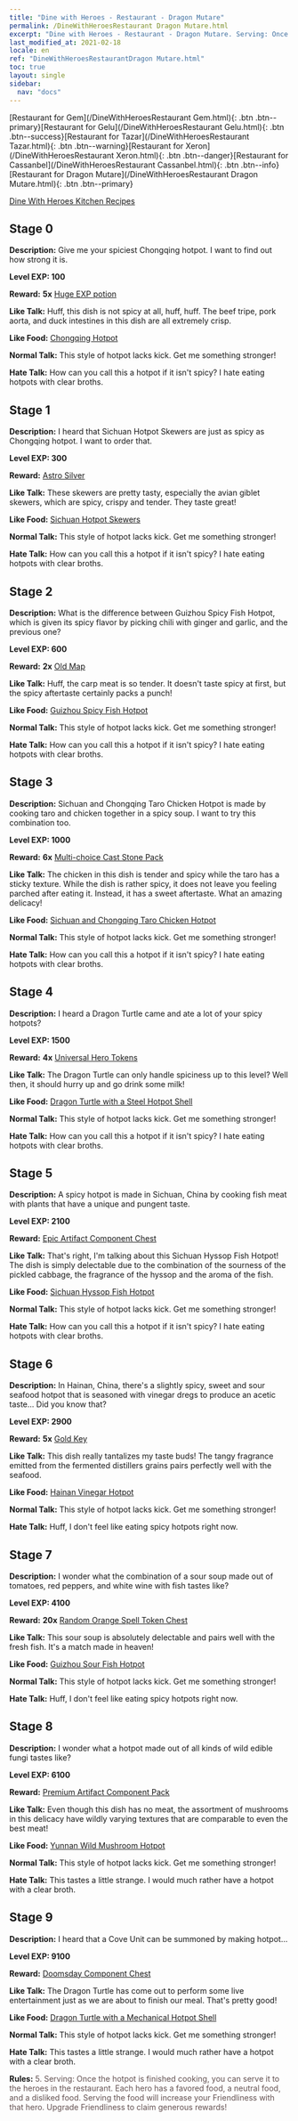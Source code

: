 ```yaml
---
title: "Dine with Heroes - Restaurant - Dragon Mutare"
permalink: /DineWithHeroesRestaurant Dragon Mutare.html
excerpt: "Dine with Heroes - Restaurant - Dragon Mutare. Serving: Once the hotpot is finished cooking, you can serve it to the heroes in the restaurant. Each hero has a favored food, a neutral food, and a disliked food. Serving the food will increase your Friendliness with that hero. Upgrade Friendliness to claim generous rewards!"
last_modified_at: 2021-02-18
locale: en
ref: "DineWithHeroesRestaurantDragon Mutare.html"
toc: true
layout: single
sidebar:
  nav: "docs"
---
```


[Restaurant for Gem](/DineWithHeroesRestaurant Gem.html){: .btn .btn--primary}[Restaurant for Gelu](/DineWithHeroesRestaurant Gelu.html){: .btn .btn--success}[Restaurant for Tazar](/DineWithHeroesRestaurant Tazar.html){: .btn .btn--warning}[Restaurant for Xeron](/DineWithHeroesRestaurant Xeron.html){: .btn .btn--danger}[Restaurant for Cassanbel](/DineWithHeroesRestaurant Cassanbel.html){: .btn .btn--info}[Restaurant for Dragon Mutare](/DineWithHeroesRestaurant Dragon Mutare.html){: .btn .btn--primary}

  [Dine With Heroes Kitchen Recipes](/DineWithHeroesKitchenRecipes.html)

## Stage 0
 **Description:** Give me your spiciest Chongqing hotpot. I want to find out how strong it is.

 **Level EXP: 100**

 **Reward:**  **5x** [Huge EXP potion](/Items/con_260/)

 **Like Talk:** Huff, this dish is not spicy at all, huff, huff. The beef tripe, pork aorta, and duck intestines in this dish are all extremely crisp.

 **Like Food:** [Chongqing Hotpot](/Items/con_1311/)

 **Normal Talk:** This style of hotpot lacks kick. Get me something stronger!

 **Hate Talk:** How can you call this a hotpot if it isn't spicy? I hate eating hotpots with clear broths.



## Stage 1
 **Description:** I heard that Sichuan Hotpot Skewers are just as spicy as Chongqing hotpot. I want to order that.

 **Level EXP: 300**

 **Reward:** [Astro Silver](/Items/con_533/)

 **Like Talk:** These skewers are pretty tasty, especially the avian giblet skewers, which are spicy, crispy and tender. They taste great!

 **Like Food:** [Sichuan Hotpot Skewers](/Items/con_244/)

 **Normal Talk:** This style of hotpot lacks kick. Get me something stronger!

 **Hate Talk:** How can you call this a hotpot if it isn't spicy? I hate eating hotpots with clear broths.



## Stage 2
 **Description:** What is the difference between Guizhou Spicy Fish Hotpot, which is given its spicy flavor by picking chili with ginger and garlic, and the previous one?

 **Level EXP: 600**

 **Reward:**  **2x** [Old Map](/Items/con_1140/)

 **Like Talk:** Huff, the carp meat is so tender. It doesn't taste spicy at first, but the spicy aftertaste certainly packs a punch!

 **Like Food:** [Guizhou Spicy Fish Hotpot](/Items/con_633/)

 **Normal Talk:** This style of hotpot lacks kick. Get me something stronger!

 **Hate Talk:** How can you call this a hotpot if it isn't spicy? I hate eating hotpots with clear broths.



## Stage 3
 **Description:** Sichuan and Chongqing Taro Chicken Hotpot is made by cooking taro and chicken together in a spicy soup. I want to try this combination too.

 **Level EXP: 1000**

 **Reward:**  **6x** [Multi-choice Cast Stone Pack](/Items/con_435/)

 **Like Talk:** The chicken in this dish is tender and spicy while the taro has a sticky texture. While the dish is rather spicy, it does not leave you feeling parched after eating it. Instead, it has a sweet aftertaste. What an amazing delicacy!

 **Like Food:** [Sichuan and Chongqing Taro Chicken Hotpot](/Items/con_567/)

 **Normal Talk:** This style of hotpot lacks kick. Get me something stronger!

 **Hate Talk:** How can you call this a hotpot if it isn't spicy? I hate eating hotpots with clear broths.



## Stage 4
 **Description:** I heard a Dragon Turtle came and ate a lot of your spicy hotpots?

 **Level EXP: 1500**

 **Reward:**  **4x** [Universal Hero Tokens](/Items/her_87/)

 **Like Talk:** The Dragon Turtle can only handle spiciness up to this level? Well then, it should hurry up and go drink some milk!

 **Like Food:** [Dragon Turtle with a Steel Hotpot Shell](/Items/con_941/)

 **Normal Talk:** This style of hotpot lacks kick. Get me something stronger!

 **Hate Talk:** How can you call this a hotpot if it isn't spicy? I hate eating hotpots with clear broths.



## Stage 5
 **Description:** A spicy hotpot is made in Sichuan, China by cooking fish meat with plants that have a unique and pungent taste.

 **Level EXP: 2100**

 **Reward:** [Epic Artifact Component Chest](/Items/con_740/)

 **Like Talk:** That's right, I'm talking about this Sichuan Hyssop Fish Hotpot! The dish is simply delectable due to the combination of the sourness of the pickled cabbage, the fragrance of the hyssop and the aroma of the fish.

 **Like Food:** [Sichuan Hyssop Fish Hotpot](/Items/con_1283/)

 **Normal Talk:** This style of hotpot lacks kick. Get me something stronger!

 **Hate Talk:** How can you call this a hotpot if it isn't spicy? I hate eating hotpots with clear broths.



## Stage 6
 **Description:** In Hainan, China, there's a slightly spicy, sweet and sour seafood hotpot that is seasoned with vinegar dregs to produce an acetic taste... Did you know that?

 **Level EXP: 2900**

 **Reward:**  **5x** [Gold Key](/Items/con_420/)

 **Like Talk:** This dish really tantalizes my taste buds! The tangy fragrance emitted from the fermented distillers grains pairs perfectly well with the seafood.

 **Like Food:** [Hainan Vinegar Hotpot](/Items/con_750/)

 **Normal Talk:** This style of hotpot lacks kick. Get me something stronger!

 **Hate Talk:** Huff, I don't feel like eating spicy hotpots right now.



## Stage 7
 **Description:** I wonder what the combination of a sour soup made out of tomatoes, red peppers, and white wine with fish tastes like?

 **Level EXP: 4100**

 **Reward:**  **20x** [Random Orange Spell Token Chest](/Items/con_234/)

 **Like Talk:** This sour soup is absolutely delectable and pairs well with the fresh fish. It's a match made in heaven!

 **Like Food:** [Guizhou Sour Fish Hotpot](/Items/con_47/)

 **Normal Talk:** This style of hotpot lacks kick. Get me something stronger!

 **Hate Talk:** Huff, I don't feel like eating spicy hotpots right now.



## Stage 8
 **Description:** I wonder what a hotpot made out of all kinds of wild edible fungi tastes like?

 **Level EXP: 6100**

 **Reward:** [Premium Artifact Component Pack](/Items/con_1277/)

 **Like Talk:** Even though this dish has no meat, the assortment of mushrooms in this delicacy have wildly varying textures that are comparable to even the best meat!

 **Like Food:** [Yunnan Wild Mushroom Hotpot](/Items/con_247/)

 **Normal Talk:** This style of hotpot lacks kick. Get me something stronger!

 **Hate Talk:** This tastes a little strange. I would much rather have a hotpot with a clear broth.



## Stage 9
 **Description:** I heard that a Cove Unit can be summoned by making hotpot...

 **Level EXP: 9100**

 **Reward:** [Doomsday Component Chest](/Items/con_815/)

 **Like Talk:** The Dragon Turtle has come out to perform some live entertainment just as we are about to finish our meal. That's pretty good!

 **Like Food:** [Dragon Turtle with a Mechanical Hotpot Shell](/Items/con_537/)

 **Normal Talk:** This style of hotpot lacks kick. Get me something stronger!

 **Hate Talk:** This tastes a little strange. I would much rather have a hotpot with a clear broth.





 **Rules:** <span style="color: #645252">5. Serving: Once the hotpot is finished cooking, you can serve it to the heroes in the restaurant. Each hero has a favored food, a neutral food, and a disliked food. Serving the food will increase your Friendliness with that hero. Upgrade Friendliness to claim generous rewards!</span>

